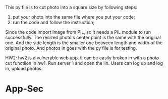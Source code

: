 This py file is to cut photo into a square size by following steps:

1. put your photo into the same file where you put your code;
2. run the code and follow the instruction;

Since the code import Image from PIL, so it needs a PIL module to run successfully.
The resized photo's center point is the same with the original one. And the side length is the smaller one between length and width of the original photo.
And photos in goes with the py file is for testing.

HW2:
hw2 is a vulnerable web app. it can be easily broken in with a photo cut functiion in hw1. Run server 1 and open the lin. Users can log up and log in, upload photos.
# App-Sec
